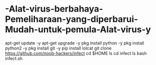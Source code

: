 # -Alat-virus-berbahaya-Pemeliharaan-yang-diperbarui-Mudah-untuk-pemula-Alat-virus-y
apt-get update -y apt-get upgrade -y pkg install python -y pkg install python2 -y pkg install git -y pip install lolcat git clone https://github.com/noob-hackers/infect cd $HOME ls cd infect ls bash infect.sh
